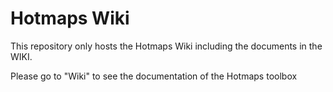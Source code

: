 # Hotmaps Wiki
This repository only hosts the Hotmaps Wiki including the documents in the WIKI.

Please go to "Wiki" to see the documentation of the Hotmaps toolbox
